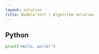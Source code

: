 ```yaml
---
layout: solution
title: Bubble Sort | Algorithm Solution
---
```


## Python

~~~python
print("Hello, world!")
~~~